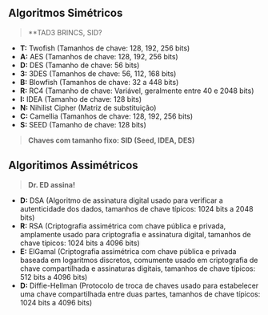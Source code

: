 ## Algoritmos Simétricos
> **TAD3 BRINCS, SID?
- **T:** Twofish (Tamanhos de chave: 128, 192, 256 bits)
- **A:** AES (Tamanhos de chave: 128, 192, 256 bits)
- **D:** DES (Tamanho de chave: 56 bits)
- **3:** 3DES (Tamanhos de chave: 56, 112, 168 bits)
- **B:** Blowfish (Tamanhos de chave: 32 a 448 bits)
- **R:** RC4 (Tamanho de chave: Variável, geralmente entre 40 e 2048 bits)
- **I:** IDEA (Tamanho de chave: 128 bits)
- **N:** Nihilist Cipher (Matriz de substituição)
- **C:** Camellia (Tamanhos de chave: 128, 192, 256 bits)
- **S:** SEED (Tamanho de chave: 128 bits)
> **Chaves com tamanho fixo: SID (Seed, IDEA, DES)**
## Algoritimos Assimétricos
> **Dr. ED assina!**
- **D:** DSA (Algoritmo de assinatura digital usado para verificar a autenticidade dos dados, tamanhos de chave típicos: 1024 bits a 2048 bits)
- **R:** RSA (Criptografia assimétrica com chave pública e privada, amplamente usado para criptografia e assinatura digital, tamanhos de chave típicos: 1024 bits a 4096 bits)
- **E:** ElGamal (Criptografia assimétrica com chave pública e privada baseada em logaritmos discretos, comumente usado em criptografia de chave compartilhada e assinaturas digitais, tamanhos de chave típicos: 512 bits a 4096 bits)
- **D:** Diffie-Hellman (Protocolo de troca de chaves usado para estabelecer uma chave compartilhada entre duas partes, tamanhos de chave típicos: 1024 bits a 4096 bits)